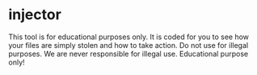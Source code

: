 # injector
This tool is for educational purposes only. It is coded for you to see how your files are simply stolen and how to take action. Do not use for illegal purposes. We are never responsible for illegal use. Educational purpose only!
